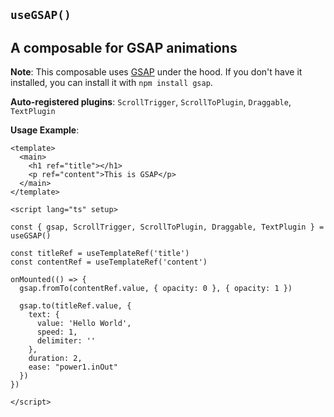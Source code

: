 ## `useGSAP()`

A composable for GSAP animations
---
**Note**: This composable uses [GSAP](https://www.npmjs.com/package/gsap) under the hood. If you don't have it installed, you can install it with `npm install gsap`.

**Auto-registered plugins**: `ScrollTrigger`, `ScrollToPlugin`, `Draggable`, `TextPlugin`

**Usage Example**:

```vue
<template>
  <main>
    <h1 ref="title"></h1>
    <p ref="content">This is GSAP</p>
  </main>
</template>

<script lang="ts" setup>

const { gsap, ScrollTrigger, ScrollToPlugin, Draggable, TextPlugin } = useGSAP()

const titleRef = useTemplateRef('title')
const contentRef = useTemplateRef('content')

onMounted(() => {
  gsap.fromTo(contentRef.value, { opacity: 0 }, { opacity: 1 })

  gsap.to(titleRef.value, {
    text: {
      value: 'Hello World',
      speed: 1,
      delimiter: ''
    },
    duration: 2,
    ease: "power1.inOut"
  })
})

</script>
```